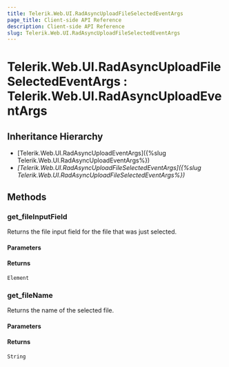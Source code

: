 ```yaml
---
title: Telerik.Web.UI.RadAsyncUploadFileSelectedEventArgs
page_title: Client-side API Reference
description: Client-side API Reference
slug: Telerik.Web.UI.RadAsyncUploadFileSelectedEventArgs
---
```


# Telerik.Web.UI.RadAsyncUploadFileSelectedEventArgs : Telerik.Web.UI.RadAsyncUploadEventArgs

## Inheritance Hierarchy

* [Telerik.Web.UI.RadAsyncUploadEventArgs]({%slug Telerik.Web.UI.RadAsyncUploadEventArgs%})
* *[Telerik.Web.UI.RadAsyncUploadFileSelectedEventArgs]({%slug Telerik.Web.UI.RadAsyncUploadFileSelectedEventArgs%})*

## Methods

### get_fileInputField

Returns the file input field for the file that was just selected.

#### Parameters

#### Returns

`Element` 

### get_fileName

Returns the name of the selected file.

#### Parameters

#### Returns

`String`

